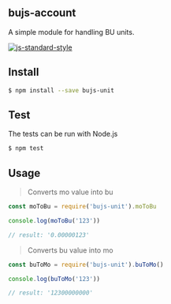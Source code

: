 ## bujs-account

A simple module for handling BU units.

[![js-standard-style](https://cdn.rawgit.com/standard/standard/master/badge.svg)](http://standardjs.com)

## Install

```bash
$ npm install --save bujs-unit
```



## Test

The tests can be run with Node.js 

```bash
$ npm test
```



## Usage

> Converts mo value into bu
```js
const moToBu = require('bujs-unit').moToBu

console.log(moToBu('123'))

// result: '0.00000123'

```

> Converts bu value into mo
```js
const buToMo = require('bujs-unit').buToMo()

console.log(buToMo('123'))

// result: '12300000000'

```

